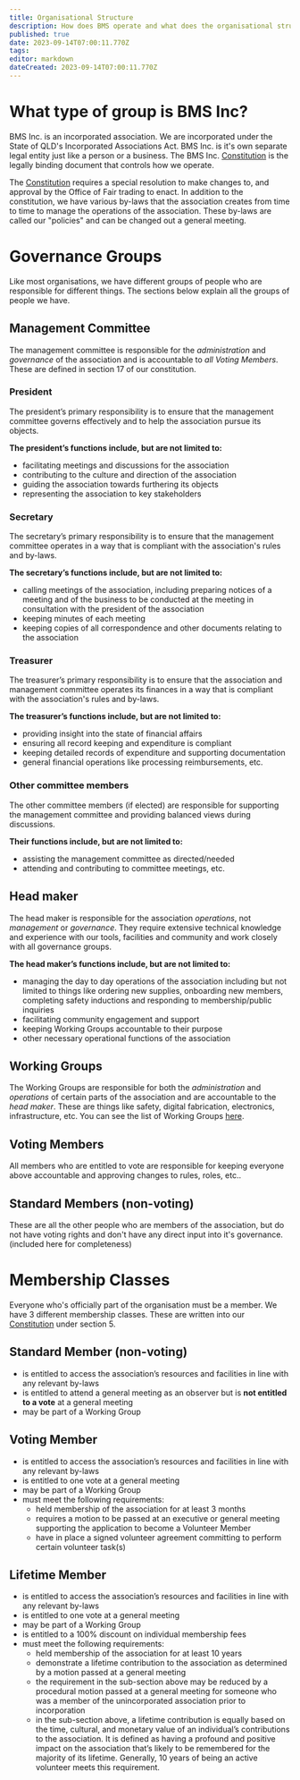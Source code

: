 ```yaml
---
title: Organisational Structure
description: How does BMS operate and what does the organisational structure look like?
published: true
date: 2023-09-14T07:00:11.770Z
tags: 
editor: markdown
dateCreated: 2023-09-14T07:00:11.770Z
---
```


# What type of group is BMS Inc?
BMS Inc. is an incorporated association. We are incorporated under the State of QLD's Incorporated Associations Act. BMS Inc. is it's own separate legal entity just like a person or a business. The BMS Inc. [Constitution](/policies/constitution) is the legally binding document that controls how we operate.

The [Constitution](/policies/constitution) requires a special resolution to make changes to, and approval by the Office of Fair trading to enact. In addition to the constitution, we have various by-laws that the association creates from time to time to manage the operations of the association. These by-laws are called our "policies" and can be changed out a general meeting.

# Governance Groups
Like most organisations, we have different groups of people who are responsible for different things. The sections below explain all the groups of people we have.

## Management Committee
The management committee is responsible for the *administration* and *governance* of the association and is accountable to *all Voting Members*. These are defined in section 17 of our constitution.

### President
The president’s primary responsibility is to ensure that the management committee governs effectively and to help the association pursue its objects.

**The president’s functions include, but are not limited to:**
- facilitating meetings and discussions for the association
- contributing to the culture and direction of the association
- guiding the association towards furthering its objects
- representing the association to key stakeholders

### Secretary
The secretary’s primary responsibility is to ensure that the management committee operates in a way that is compliant with the association's rules and by-laws.

**The secretary’s functions include, but are not limited to:**
- calling meetings of the association, including preparing notices of a meeting and of the business to be conducted at the meeting in consultation with the president of the association
- keeping minutes of each meeting
- keeping copies of all correspondence and other documents relating to the association

### Treasurer
The treasurer’s primary responsibility is to ensure that the association and management committee operates its finances in a way that is compliant with the association's rules and by-laws.

**The treasurer’s functions include, but are not limited to:**
- providing insight into the state of financial affairs
- ensuring all record keeping and expenditure is compliant
- keeping detailed records of expenditure and supporting documentation
- general financial operations like processing reimbursements, etc.

### Other committee members
The other committee members (if elected) are responsible for supporting the management committee and providing balanced views during discussions.

**Their functions include, but are not limited to:**
- assisting the management committee as directed/needed
- attending and contributing to committee meetings, etc.


## Head maker
The head maker is responsible for the association *operations*, not *management* or *governance*. They require extensive technical knowledge and experience with our tools, facilities and community and work closely with all governance groups.

**The head maker’s functions include, but are not limited to:**
  - managing the day to day operations of the association including but not limited to things like ordering new supplies, onboarding new members, completing safety inductions and responding to membership/public inquiries
  - facilitating community engagement and support
  - keeping Working Groups accountable to their purpose
  - other necessary operational functions of the association

## Working Groups
The Working Groups are responsible for both the *administration* and *operations* of certain parts of the association and are accountable to the *head maker*. These are things like safety, digital fabrication, electronics, infrastructure, etc. You can see the list of Working Groups [here](/working-groups).

## Voting Members
All members who are entitled to vote are responsible for keeping everyone above accountable and approving changes to rules, roles, etc..

## Standard Members (non-voting)
These are all the other people who are members of the association, but do not have voting rights and don't have any direct input into it's governance. (included here for completeness)

# Membership Classes
Everyone who's officially part of the organisation must be a member. We have 3 different membership classes. These are written into our [Constitution](/policies/constitution) under section 5.

## Standard Member (non-voting)
- is entitled to access the association’s resources and facilities in line with any relevant by-laws
- is entitled to attend a general meeting as an observer but is **not entitled to a vote** at a general meeting
- may be part of a Working Group

## Voting Member
- is entitled to access the association’s resources and facilities in line with any relevant by-laws
- is entitled to one vote at a general meeting
- may be part of a Working Group
- must meet the following requirements:
  - held membership of the association for at least 3 months
  - requires a motion to be passed at an executive or general meeting supporting the application to become a Volunteer Member
  - have in place a signed volunteer agreement committing to perform certain volunteer task(s)


## Lifetime Member
- is entitled to access the association’s resources and facilities in line with any relevant by-laws
- is entitled to one vote at a general meeting
- may be part of a Working Group
- is entitled to a 100% discount on individual membership fees
- must meet the following requirements:
  - held membership of the association for at least 10 years
  - demonstrate a lifetime contribution to the association as determined by a motion passed at a general meeting
  - the requirement in the sub-section above may be reduced by a procedural motion passed at a general meeting for someone who was a member of the unincorporated association prior to incorporation
  - in the sub-section above, a lifetime contribution is equally based on the time, cultural, and monetary value of an individual’s contributions to the association. It is defined as having a profound and positive impact on the association that’s likely to be remembered for the majority of its lifetime. Generally, 10 years of being an active volunteer meets this requirement.